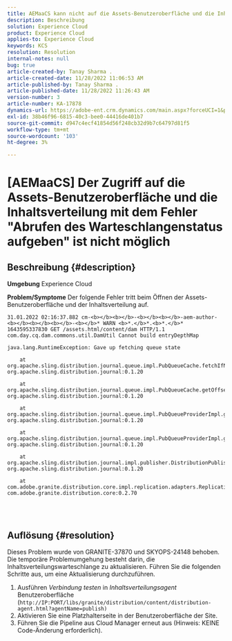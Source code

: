 ```yaml
---
title: AEMaaCS kann nicht auf die Assets-Benutzeroberfläche und die Inhaltsverteilung mit dem Fehler "Abrufen des Warteschlangenstatus aufgeben"zugreifen
description: Beschreibung
solution: Experience Cloud
product: Experience Cloud
applies-to: Experience Cloud
keywords: KCS
resolution: Resolution
internal-notes: null
bug: true
article-created-by: Tanay Sharma .
article-created-date: 11/28/2022 11:06:53 AM
article-published-by: Tanay Sharma .
article-published-date: 11/28/2022 11:26:43 AM
version-number: 3
article-number: KA-17878
dynamics-url: https://adobe-ent.crm.dynamics.com/main.aspx?forceUCI=1&pagetype=entityrecord&etn=knowledgearticle&id=a3a974bf-0c6f-ed11-9562-6045bd006239
exl-id: 38b46f96-6815-40c3-bee0-44416de401b7
source-git-commit: d947c4ecf41854d56f248cb32d9b7c64797d81f5
workflow-type: tm+mt
source-wordcount: '103'
ht-degree: 3%

---
```


# [AEMaaCS] Der Zugriff auf die Assets-Benutzeroberfläche und die Inhaltsverteilung mit dem Fehler &quot;Abrufen des Warteschlangenstatus aufgeben&quot; ist nicht möglich

## Beschreibung {#description}

<b>Umgebung</b>
Experience Cloud


<b>Problem/Symptome</b>
Der folgende Fehler tritt beim Öffnen der Assets-Benutzeroberfläche und der Inhaltsverteilung auf.




```
31.01.2022 02:16:37.882 cm-<b></b><b></b>-<b></b><b></b>-aem-author-<b></b><b></b><b></b>-<b></b>* WARN <b>*.</b>*.<b>*.</b>* 1643595337830 GET /assets.html/content/dam HTTP/1.1 com.day.cq.dam.commons.util.DamUtil Cannot build entryDepthMap

java.lang.RuntimeException: Gave up fetching queue state

    at org.apache.sling.distribution.journal.queue.impl.PubQueueCache.fetchIfNeeded(PubQueueCache.java:155) org.apache.sling.distribution.journal:0.1.20

    at org.apache.sling.distribution.journal.queue.impl.PubQueueCache.getOffsetQueue(PubQueueCache.java:117) org.apache.sling.distribution.journal:0.1.20

    at org.apache.sling.distribution.journal.queue.impl.PubQueueProviderImpl.getOffsetQueue(PubQueueProviderImpl.java:198) org.apache.sling.distribution.journal:0.1.20

    at org.apache.sling.distribution.journal.queue.impl.PubQueueProviderImpl.getQueue(PubQueueProviderImpl.java:173) org.apache.sling.distribution.journal:0.1.20

    at org.apache.sling.distribution.journal.impl.publisher.DistributionPublisher.getQueue(DistributionPublisher.java:226) org.apache.sling.distribution.journal:0.1.20

    at com.adobe.granite.distribution.core.impl.replication.adapters.ReplicationAgent.getQueue(ReplicationAgent.java:179) com.adobe.granite.distribution.core:0.2.70
```



<br> <br>



## Auflösung {#resolution}


Dieses Problem wurde von GRANITE-37870 und SKYOPS-24148 behoben. Die temporäre Problemumgehung besteht darin, die Inhaltsverteilungswarteschlange zu aktualisieren. Führen Sie die folgenden Schritte aus, um eine Aktualisierung durchzuführen.

1. Ausführen *Verbindung testen* in *Inhaltsverteilungsagent* Benutzeroberfläche (`http://IP:PORT/libs/granite/distribution/content/distribution-agent.html?agentName=publish)`
2. Aktivieren Sie eine Platzhalterseite in der Benutzeroberfläche der Site.
3. Führen Sie die Pipeline aus Cloud Manager erneut aus (Hinweis: KEINE Code-Änderung erforderlich).
